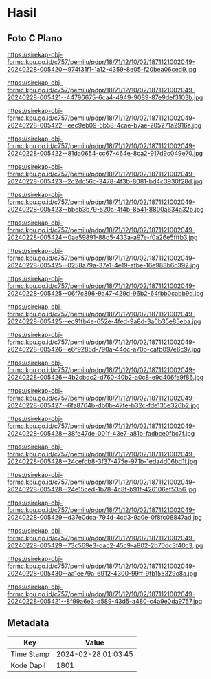 # Hasil

## Foto C Plano

https://sirekap-obj-formc.kpu.go.id/c757/pemilu/pdpr/18/71/12/10/02/1871121002049-20240228-005420--974f31f1-1a12-4359-8e05-f20bea06ced9.jpg

https://sirekap-obj-formc.kpu.go.id/c757/pemilu/pdpr/18/71/12/10/02/1871121002049-20240228-005421--44796675-6ca4-4949-9089-87e9def3103b.jpg

https://sirekap-obj-formc.kpu.go.id/c757/pemilu/pdpr/18/71/12/10/02/1871121002049-20240228-005422--eec9eb09-5b58-4cae-b7ae-205271a2916a.jpg

https://sirekap-obj-formc.kpu.go.id/c757/pemilu/pdpr/18/71/12/10/02/1871121002049-20240228-005422--81da0654-cc67-464e-8ca2-917d9c049e70.jpg

https://sirekap-obj-formc.kpu.go.id/c757/pemilu/pdpr/18/71/12/10/02/1871121002049-20240228-005423--2c2dc56c-3478-4f3b-8081-bd4c3930f28d.jpg

https://sirekap-obj-formc.kpu.go.id/c757/pemilu/pdpr/18/71/12/10/02/1871121002049-20240228-005423--bbeb3b79-520a-4f4b-8541-8800a634a32b.jpg

https://sirekap-obj-formc.kpu.go.id/c757/pemilu/pdpr/18/71/12/10/02/1871121002049-20240228-005424--0ae59891-88d5-433a-a97e-f0a26e5fffb3.jpg

https://sirekap-obj-formc.kpu.go.id/c757/pemilu/pdpr/18/71/12/10/02/1871121002049-20240228-005425--0258a79a-37e1-4e19-afbe-16e983b6c392.jpg

https://sirekap-obj-formc.kpu.go.id/c757/pemilu/pdpr/18/71/12/10/02/1871121002049-20240228-005425--06f7c896-9a47-429d-96b2-64fbb0cabb9d.jpg

https://sirekap-obj-formc.kpu.go.id/c757/pemilu/pdpr/18/71/12/10/02/1871121002049-20240228-005425--ec91fb4e-652e-4fed-9a8d-3a0b35e85eba.jpg

https://sirekap-obj-formc.kpu.go.id/c757/pemilu/pdpr/18/71/12/10/02/1871121002049-20240228-005426--e6f9285d-790a-44dc-a70b-cafb097e6c97.jpg

https://sirekap-obj-formc.kpu.go.id/c757/pemilu/pdpr/18/71/12/10/02/1871121002049-20240228-005426--4b2cbdc2-d760-40b2-a0c8-e9d406fe9f86.jpg

https://sirekap-obj-formc.kpu.go.id/c757/pemilu/pdpr/18/71/12/10/02/1871121002049-20240228-005427--6fa8704b-db0b-47fe-b32c-fde135e326b2.jpg

https://sirekap-obj-formc.kpu.go.id/c757/pemilu/pdpr/18/71/12/10/02/1871121002049-20240228-005428--38fe47de-001f-43e7-a81b-fadbce0fbc7f.jpg

https://sirekap-obj-formc.kpu.go.id/c757/pemilu/pdpr/18/71/12/10/02/1871121002049-20240228-005428--24cefdb8-3f37-475e-971b-1eda4d06bd1f.jpg

https://sirekap-obj-formc.kpu.go.id/c757/pemilu/pdpr/18/71/12/10/02/1871121002049-20240228-005428--24e15ced-1b78-4c8f-b91f-426106ef53b6.jpg

https://sirekap-obj-formc.kpu.go.id/c757/pemilu/pdpr/18/71/12/10/02/1871121002049-20240228-005429--d37e0dca-794d-4cd3-9a0e-0f8fc08847ad.jpg

https://sirekap-obj-formc.kpu.go.id/c757/pemilu/pdpr/18/71/12/10/02/1871121002049-20240228-005429--73c569e3-dac2-45c9-a802-2b70dc3f40c3.jpg

https://sirekap-obj-formc.kpu.go.id/c757/pemilu/pdpr/18/71/12/10/02/1871121002049-20240228-005430--aa1ee79a-6912-4300-99ff-9fb155329c8a.jpg

https://sirekap-obj-formc.kpu.go.id/c757/pemilu/pdpr/18/71/12/10/02/1871121002049-20240228-005421--8f99a6e3-d589-43d5-a480-c4a9e0da9757.jpg


## Metadata

| Key        | Value               |
| ---------- | ------------------- |
| Time Stamp | 2024-02-28 01:03:45 |
| Kode Dapil | 1801                |



